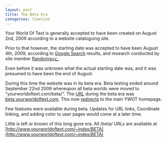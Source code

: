 ```yaml
---
layout: post
title: The Beta Era
categories: timeline
---
```


Your World Of Text is generally accepted to have been created on August 2nd, 2009 according to a website cataloguing site.

Prior to that however, the starting date was accepted to have been August 4th, 2009, according to [Google Search](http://goo.gl/3q4o9I) results, and research conducted by site member [Randomguy_](http://www.google.com).

Even before it was unknown what the actual starting date was, and it was presumed to have been the end of August.

During this time the website was in its beta era. Beta testing ended around September 22nd 2009 whereupon all beta worlds were moved to "yourworldoftext.com/beta/". The [URL](http://simple.wikipedia.org/wiki/Url) during the beta era was [beta.yourworldoftext.com](http://beta.yourworldoftext.com). This now [redirects](http://en.wikipedia.org/wiki/URL_redirection) to the main YWOT homepage.

Few features were available during beta. Updates for URL links, Coordinate linking, and adding color to user pages would come at a later time.

Little is left or known of this long gone era. All /beta/ URLs are available at [http://www.yourworldoftext.com/~index/BETA](http://www.yourworldoftext.com/~index/BETA)
